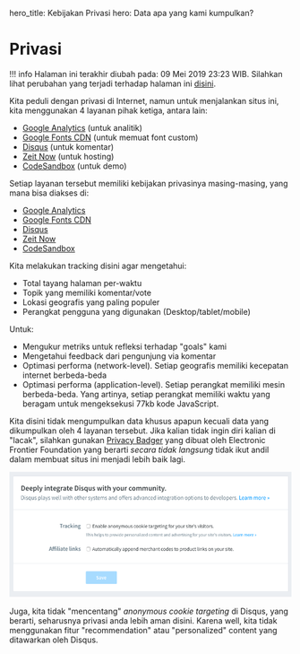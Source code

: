hero_title: Kebijakan Privasi
hero: Data apa yang kami kumpulkan?

# Privasi

!!! info
    Halaman ini terakhir diubah pada: 09 Mei 2019 23:23 WIB. Silahkan lihat perubahan yang terjadi
    terhadap halaman ini [disini]().

Kita peduli dengan privasi di Internet, namun untuk menjalankan situs ini, kita menggunakan 4
layanan pihak ketiga, antara lain:

- [Google Analytics](https://analytics.google.com) (untuk analitik)
- [Google Fonts CDN](https://fonts.google.com) (untuk memuat font custom)
- [Disqus](https://disqus.com) (untuk komentar)
- [Zeit Now](https://zeit.co/now) (untuk hosting)
- [CodeSandbox](https://codesandbox.io) (untuk demo)

Setiap layanan tersebut memiliki kebijakan privasinya masing-masing, yang mana bisa diakses di:

- [Google Analytics](https://www.google.com/analytics/terms/us.html)
- [Google Fonts CDN](https://developers.google.com/fonts/faq#what_does_using_the_google_fonts_api_mean_for_the_privacy_of_my_users)
- [Disqus](https://help.disqus.com/terms-and-policies/disqus-privacy-policy)
- [Zeit Now](https://zeit.co/privacy)
- [CodeSandbox](https://codesandbox.io/legal/privacy)

Kita melakukan tracking disini agar mengetahui:

- Total tayang halaman per-waktu
- Topik yang memiliki komentar/vote
- Lokasi geografis yang paling populer
- Perangkat pengguna yang digunakan (Desktop/tablet/mobile)

Untuk:

- Mengukur metriks untuk refleksi terhadap "goals" kami
- Mengetahui feedback dari pengunjung via komentar
- Optimasi performa (network-level). Setiap geografis memiliki kecepatan internet berbeda-beda
- Optimasi performa (application-level). Setiap perangkat memiliki mesin berbeda-beda. Yang artinya,
    setiap perangkat memiliki waktu yang beragam untuk mengeksekusi 77kb kode JavaScript.

Kita disini tidak mengumpulkan data khusus apapun kecuali data yang dikumpulkan oleh 4 layanan
tersebut. Jika kalian tidak ingin diri kalian di "lacak", silahkan gunakan [Privacy
Badger](https://www.eff.org/privacybadger) yang dibuat oleh Electronic Frontier Foundation yang
berarti _secara tidak langsung_ tidak ikut andil dalam membuat situs ini menjadi lebih baik lagi.

![](./img/misc/disqus.png)

Juga, kita tidak "mencentang" _anonymous cookie targeting_ di Disqus, yang berarti, seharusnya
privasi anda lebih aman disini. Karena well, kita tidak menggunakan fitur "recommendation" atau
"personalized" content yang ditawarkan oleh Disqus.


